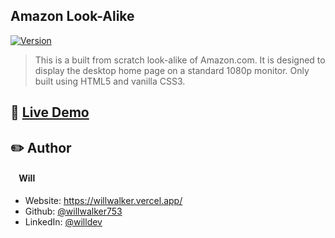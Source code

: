## Amazon Look-Alike

[![Version](https://img.shields.io/badge/version-0.1.1-blue.svg?cacheSeconds=2592000)](https://github.com/godban/browsers-support-badges) 

> This is a built from scratch look-alike of Amazon.com. 
It is designed to display the desktop home page on a standard 1080p monitor. 
Only built using HTML5 and vanilla CSS3.


## 📨 [Live Demo](https://teratext.vercel.app/)

## ✏️ Author

#### &nbsp;&nbsp;&nbsp;&nbsp;Will

* Website: https://willwalker.vercel.app/
* Github: [@willwalker753](https://github.com/willwalker753)
* LinkedIn: [@willdev](https://linkedin.com/in/willdev)